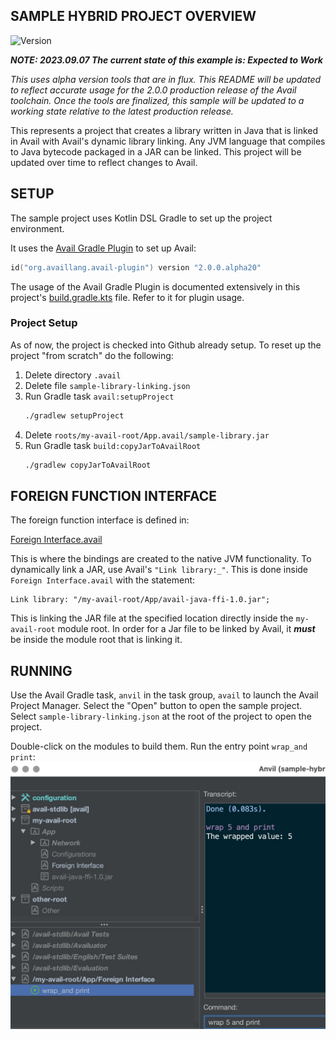 SAMPLE HYBRID PROJECT OVERVIEW
--------------------------------------------------------------------------------

![Version](https://img.shields.io/badge/v2.0.0.alpha02-0f824e)

***NOTE: 2023.09.07 The current state of this example is: Expected to Work***

*This uses alpha version tools that are in flux. This README will be updated* 
*to reflect accurate usage for the 2.0.0 production release of the Avail* 
*toolchain. Once the tools are finalized, this sample will be updated to a* 
*working state relative to the latest production release.*

This represents a project that creates a library written in Java that is linked 
in Avail with Avail's dynamic library linking. Any JVM language that compiles 
to Java bytecode packaged in a JAR can be linked. This project will be updated 
over time to reflect changes to Avail.

SETUP
--------------------------------------------------------------------------------
The sample project uses Kotlin DSL Gradle to set up the project environment. 

It uses the [Avail Gradle Plugin](../../gradle-plugin/README.md) to set up Avail:

```kotlin
id("org.availlang.avail-plugin") version "2.0.0.alpha20"
```

The usage of the Avail Gradle Plugin is documented extensively in this
project's [build.gradle.kts](build.gradle.kts) file. Refer to it for plugin 
usage.

### Project Setup
As of now, the project is checked into Github already setup. To reset up the
project "from scratch" do the following:

1. Delete directory `.avail`
2. Delete file `sample-library-linking.json`
3. Run Gradle task `avail:setupProject`
    ```bash
    ./gradlew setupProject
    ```
4. Delete `roots/my-avail-root/App.avail/sample-library.jar`
5. Run Gradle task `build:copyJarToAvailRoot`
    ```bash
    ./gradlew copyJarToAvailRoot
    ```

FOREIGN FUNCTION INTERFACE
--------------------------------------------------------------------------------

The foreign function interface is defined in:

[Foreign Interface.avail](roots/my-avail-root/App.avail/Foreign%20Interface.avail)

This is where the bindings are created to the native JVM functionality. To
dynamically link a JAR, use Avail's `"Link library:_"`. This is done inside
`Foreign Interface.avail` with the statement:

```
Link library: "/my-avail-root/App/avail-java-ffi-1.0.jar";
```
This is linking the JAR file at the specified location directly inside the
`my-avail-root` module root. In order for a Jar file to be linked by Avail, it
***must*** be inside the module root that is linking it. 

RUNNING
--------------------------------------------------------------------------------
Use the Avail Gradle task, `anvil` in the task group, `avail` to launch the
Avail Project Manager. Select the "Open" button to open the sample project. 
Select `sample-library-linking.json` at the root of the project to open the 
project.

Double-click on the modules to build them. Run the entry point `wrap_and print`:
![workbench](readme/workbench.jpg?raw=true)
